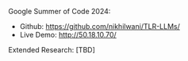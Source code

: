 
Google Summer of Code 2024: 
- Github: https://github.com/nikhilwani/TLR-LLMs/
- Live Demo: http://50.18.10.70/

Extended Research: 
[TBD]
